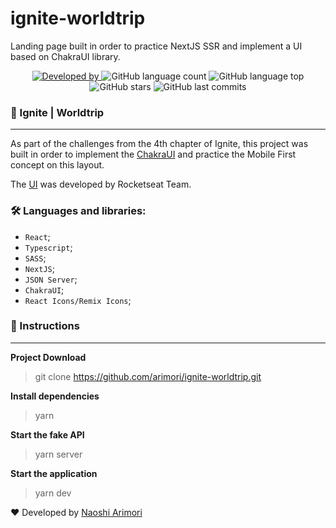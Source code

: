 # ignite-worldtrip
Landing page built in order to practice NextJS SSR and implement a UI based on ChakraUI library.

<p style="text-align: center">
<a href="https://www.linkedin.com/in/naoshi/">
<img alt="Developed by" src="https://img.shields.io/badge/Developed%20by-Naoshi%20Arimori-blue">
</a>
<img alt="GitHub language count" src="https://img.shields.io/github/languages/count/arimori/ignite-worldtrip">
<img alt="GitHub language top" src="https://img.shields.io/github/languages/top/arimori/ignite-worldtrip">
<img alt="GitHub stars" src="https://img.shields.io/github/stars/arimori/ignite-worldtrip?style=social">
<img alt="GitHub last commits" src="https://img.shields.io/github/last-commit/arimori/ignite-worldtrip">
</p>


### 📑 Ignite | Worldtrip

---
As part of the challenges from the 4th chapter of Ignite, this project was built in order to implement the [ChakraUI](https://chakra-ui.com/) and practice the Mobile First concept on this layout.

The [UI](https://www.figma.com/file/abjzMIdIwZ0RCAQIlO4TN0/Desafio-1-M%C3%B3dulo-4-ReactJS-(Copy)?node-id=49%3A3) was developed by Rocketseat Team.

### 🛠 Languages and libraries:
- `React`;
- `Typescript`;
- `SASS`;
- `NextJS`;
- `JSON Server`;
- `ChakraUI`;
- `React Icons/Remix Icons`;

### :checkered_flag: Instructions
---

**Project Download**

> git clone https://github.com/arimori/ignite-worldtrip.git

**Install dependencies**

> yarn

**Start the fake API**
> yarn server

**Start the application**

> yarn dev

:heart: Developed by [Naoshi Arimori](https://www.linkedin.com/in/naoshi/)

